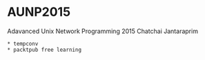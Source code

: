 # AUNP2015
Adavanced Unix Network Programming 2015
Chatchai Jantaraprim

	* tempconv
	* packtpub free learning

